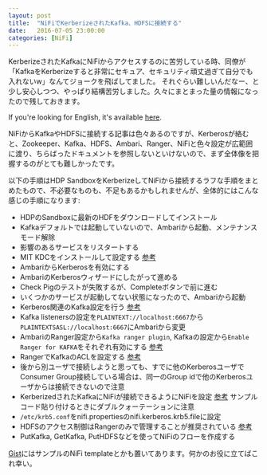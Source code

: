 ```yaml
---
layout: post
title:  "NiFiでKerberizeされたKafka、HDFSに接続する"
date:   2016-07-05 23:00:00
categories: [NiFi]
---
```


KerberizeされたKafkaにNiFiからアクセスするのに苦労している時、同僚が「KafkaをKerberizeすると非常にセキュア、セキュリティ頑丈過ぎて自分でも入れないw」なんてジョークを飛ばしてました。
それぐらい難しいんだなー、と少し安心しつつ、やっぱり結構苦労しました。久々にまとまった量の情報になったので残しておきます。

If you're looking for English, it's available [here](https://community.hortonworks.com/articles/43446/how-to-connect-nifi-with-kerberized-hdp-kafka-and.html).

NiFiからKafkaやHDFSに接続する記事は色々あるのですが、Kerberosが絡むと、Zookeeper、Kafka、HDFS、Ambari、Ranger、NiFiと色々設定が広範囲に渡り、ちらばったドキュメントを参照しないといけないので、まず全体像を把握するのがとても難しかったです。

以下の手順はHDP SandboxをKerberizeしてNiFiから接続するラフな手順をまとめたもので、不必要なものも、不足もあるかもしれませんが、全体的にはこんな感じの手順になります:

- HDPのSandboxに最新のHDFをダウンロードしてインストール
- Kafkaデフォルトでは起動していないので、Ambariから起動、メンテナンスモード解除
- 影響のあるサービスをリスタートする
- MIT KDCをインストールして設定する [参考](http://docs.hortonworks.com/HDPDocuments/HDP2/HDP-2.4.2/bk_Security_Guide/content/_optional_install_a_new_mit_kdc.html)
- AmbariからKerberosを有効にする
- AmbariのKerberosウィザードにしたがって進める
- Check Pigのテストが失敗するが、Completeボタンで前に進む
- いくつかのサービスが起動してない状態になったので、Ambariから起動
- Kerberos関連のKafka設定を行う [参考](http://docs.hortonworks.com/HDPDocuments/HDP2/HDP-2.4.2/bk_secure-kafka-ambari/content/ch_secure-kafka-overview.html)
- Kafka listenersの設定を`PLAINTEXT://localhost:6667`から`PLAINTEXTSASL://localhost:6667`にAmbariから変更
- AmbariのRanger設定から`Kafka ranger plugin`, Kafkaの設定から`Enable Ranger for KAFKA`をそれぞれ有効にする [参考](http://docs.hortonworks.com/HDPDocuments/HDP2/HDP-2.4.2/bk_Security_Guide/content/kafka_plugin.html)
- RangerでKafkaのACLを設定する [参考](https://docs.hortonworks.com/HDPDocuments/HDP2/HDP-2.3.0/bk_Ranger_User_Guide/content/kafka_service.html)
- 後から別ユーザで接続しようと思っても、すでに他のKerberosユーザでConsumer Group接続している場合は、同一のGroup idで他のKerberosユーザからは接続できないので注意
- KerberizedされたKafkaにNiFiが接続できるようにNiFiを設定 [参考](https://community.hortonworks.com/articles/28180/how-to-configure-hdf-12-to-send-to-and-get-data-fr.html?platform=hootsuite) サンプルコード貼り付けるときにダブルクォーテーションに注意
- `/etc/krb5.conf`をnifi.propertiesのnifi.kerberos.krb5.fileに設定
- HDFSのアクセス制御はRangerのみで管理することが推奨されている [参考](http://hortonworks.com/blog/best-practices-in-hdfs-authorization-with-apache-ranger/)
- PutKafka, GetKafka, PutHDFSなどを使ってNiFiのフローを作成する

[Gist](https://gist.github.com/ijokarumawak/efd46abec052aa49e54ea53c1a0806f4)にはサンプルのNiFi templateとかも置いてあります。何かのお役に立てばこれ幸い。

